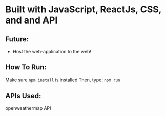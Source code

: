 # Built with JavaScript, ReactJs, CSS, and and API
## Future:
- Host the web-application to the web!

## How To Run:
Make sure `npm install` is installed
Then, type: `npm run`

## APIs Used:
openweathermap API 
